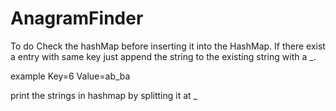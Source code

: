 # AnagramFinder

To do
Check the hashMap before inserting it into the HashMap. If there exist a entry with same key just append the string to the existing string with a _.

example
Key=6 Value=ab_ba

print the strings in hashmap by splitting it at _
